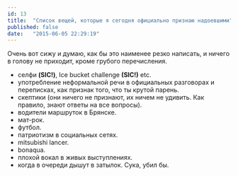 ```yaml
---
id: 13
title:  "Список вещей, которые я сегодня официально признаю надоевшими"
published: false
date:   "2015-06-05 22:29:19"
---
```


Очень вот сижу и думаю, как бы это наименее резко написать, и ничего в
голову не приходит, кроме грубого перечисления.

- селфи **(SIC!)**, Ice bucket challenge **(SIC!)** etc.
- употребление неформальной речи в официальных разговорах и переписках, как признак того, что ты
крутой парень.
- скептики (они ничего не признают, их ничем не удивить. Как правило, знают ответы на все вопросы).
- водители маршруток в Брянске.
- мат-рок.
- футбол.
- патриотизм в социальных сетях.
- mitsubishi lancer.
- bonaqua.
- плохой вокал в живых выступлениях.
- когда в очереди дышут в затылок. Сука, убил бы.